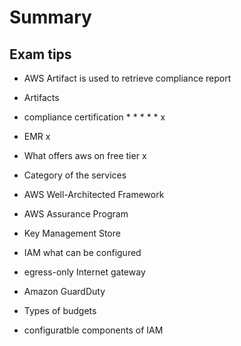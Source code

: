 # Summary

## Exam tips
- AWS Artifact is used to retrieve compliance report

- Artifacts

- compliance certification * * * * * x
- EMR x
- What offers aws on free tier x 
- Category of the services
- AWS Well-Architected Framework
- AWS Assurance Program
- Key Management Store
- IAM what can be configured
- egress-only Internet gateway
- Amazon GuardDuty
- Types of budgets
- configuratble components of IAM